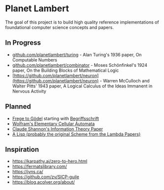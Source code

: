 # Planet Lambert

The goal of this project is to build high quality reference implementations of foundational computer science concepts and papers.

## In Progress

- [github.com/planetlambert/turing](https://github.com/planetlambert/turing) - Alan Turing's 1936 paper, On Computable Numbers
- [github.com/planetlambert/combinator](https://github.com/planetlambert/combinator) - Moses Schönfinkel's 1924 paper, On the Building Blocks of Mathematical Logic
- [https://github.com/planetlambert/neuron](https://github.com/planetlambert/neuron) - Warren McCulloch and Walter Pitts' 1943 paper, A Logical Calculus of the Ideas Immanent in Nervous Activity


## Planned

- [Frege to Gödel](https://www.amazon.com/Frege-Godel-Mathematical-1879-1931-Sciences/dp/0674324498) starting with [Begriffsschrift](https://en.wikipedia.org/wiki/Begriffsschrift)
- [Wolfram's Elementary Cellular Automata](https://en.m.wikipedia.org/wiki/Elementary_cellular_automaton)
- [Claude Shannon's Information Theory Paper](https://people.math.harvard.edu/~ctm/home/text/others/shannon/entropy/entropy.pdf)
- [A Lisp (probably the original Scheme from the Lambda Papers)](https://research.scheme.org/lambda-papers/)

## Inspiration

- https://karpathy.ai/zero-to-hero.html
- https://fermatslibrary.com/
- https://jvns.ca/
- https://github.com/zv/SICP-guile
- https://blog.acolyer.org/about/
